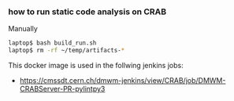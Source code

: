 ### how to run static code analysis on CRAB

Manually

```bash
laptop$ bash build_run.sh
laptop$ rm -rf ~/temp/artifacts-*
```

This docker image is used in the follwing jenkins jobs:

- https://cmssdt.cern.ch/dmwm-jenkins/view/CRAB/job/DMWM-CRABServer-PR-pylintpy3
